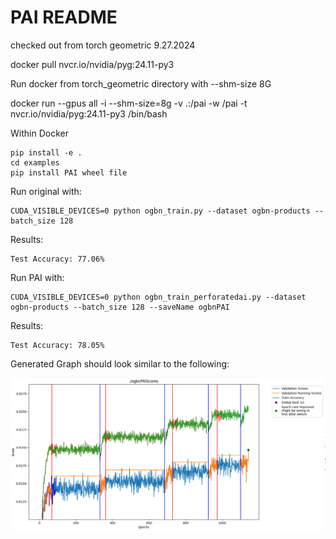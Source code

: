 # PAI README
checked out from torch geometric 9.27.2024

   docker pull nvcr.io/nvidia/pyg:24.11-py3

Run docker from torch_geometric directory with --shm-size 8G

   docker run --gpus all -i --shm-size=8g -v .:/pai -w /pai -t nvcr.io/nvidia/pyg:24.11-py3 /bin/bash

Within Docker

    pip install -e .
    cd examples
    pip install PAI wheel file
    
Run original with:

    CUDA_VISIBLE_DEVICES=0 python ogbn_train.py --dataset ogbn-products --batch_size 128

Results:

    Test Accuracy: 77.06%

Run PAI with:

    CUDA_VISIBLE_DEVICES=0 python ogbn_train_perforatedai.py --dataset ogbn-products --batch_size 128 --saveName ogbnPAI
    
Results:

    Test Accuracy: 78.05%

Generated Graph should look similar to the following:
    
!["Graph of Output](exampleOutput.png "Example Output")
